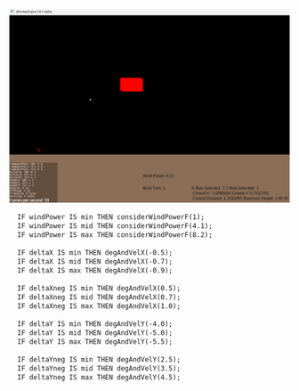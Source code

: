 ![screenshot](TurretPlanet.png)
      
      
      
      
      IF windPower IS min THEN considerWindPowerF(1);
      IF windPower IS mid THEN considerWindPowerF(4.1);
      IF windPower IS max THEN considerWindPowerF(8.2);

      IF deltaX IS min THEN degAndVelX(-0.5);
      IF deltaX IS mid THEN degAndVelX(-0.7);
      IF deltaX IS max THEN degAndVelX(-0.9);

      IF deltaXneg IS min THEN degAndVelX(0.5);
      IF deltaXneg IS mid THEN degAndVelX(0.7);
      IF deltaXneg IS max THEN degAndVelX(1.0);

      IF deltaY IS min THEN degAndVelY(-4.0);
      IF deltaY IS mid THEN degAndVelY(-5.0);
      IF deltaY IS max THEN degAndVelY(-5.5);

      IF deltaYneg IS min THEN degAndVelY(2.5);
      IF deltaYneg IS mid THEN degAndVelY(3.5);
      IF deltaYneg IS max THEN degAndVelY(4.5);
